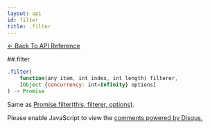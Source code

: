```yaml
---
layout: api
id: filter
title: .filter
---
```



[← Back To API Reference](/docs/api-reference.html)
<div class="api-code-section"><markdown>
##.filter

```js
.filter(
    function(any item, int index, int length) filterer,
    [Object {concurrency: int=Infinity} options]
) -> Promise
```

Same as [Promise.filter(this, filterer, options)](.).
</markdown></div>

<div id="disqus_thread"></div>
<script type="text/javascript">
    var disqus_title = ".filter";
    var disqus_shortname = "bluebirdjs";
    var disqus_identifier = "disqus-id-filter";
    
    (function() {
        var dsq = document.createElement("script"); dsq.type = "text/javascript"; dsq.async = true;
        dsq.src = "//" + disqus_shortname + ".disqus.com/embed.js";
        (document.getElementsByTagName("head")[0] || document.getElementsByTagName("body")[0]).appendChild(dsq);
    })();
</script>
<noscript>Please enable JavaScript to view the <a href="https://disqus.com/?ref_noscript" rel="nofollow">comments powered by Disqus.</a></noscript>